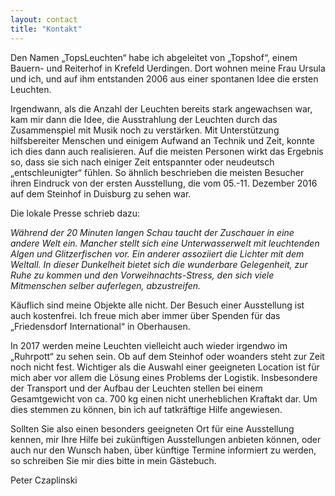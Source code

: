 ```yaml
---
layout: contact
title: "Kontakt"
---
```


Den Namen „TopsLeuchten“ habe ich abgeleitet von „Topshof“, einem Bauern- und Reiterhof in Krefeld Uerdingen. Dort wohnen meine Frau Ursula und ich, und auf ihm entstanden 2006 aus einer spontanen Idee die ersten Leuchten.

Irgendwann, als die Anzahl der Leuchten bereits stark angewachsen war, kam mir dann die Idee, die Ausstrahlung der Leuchten durch das Zusammenspiel mit Musik noch zu verstärken. Mit Unterstützung hilfsbereiter Menschen und einigem Aufwand an Technik und Zeit, konnte ich dies dann auch realisieren. Auf die meisten Personen wirkt das Ergebnis so, dass sie sich nach einiger Zeit entspannter oder neudeutsch „entschleunigter“ fühlen. So ähnlich beschrieben die meisten Besucher ihren Eindruck von der ersten Ausstellung, die vom 05.-11. Dezember 2016 auf dem Steinhof in Duisburg zu sehen war.

<span style="text-align: center">Die lokale Presse schrieb dazu:</span>

<span style="text-align: center; font-style: italic">Während der 20 Minuten langen Schau taucht der Zuschauer in eine andere Welt ein. Mancher stellt sich eine Unterwasserwelt mit leuchtenden Algen und Glitzerfischen vor. Ein anderer assoziiert die Lichter mit dem Weltall. In dieser Dunkelheit bietet sich die wunderbare Gelegenheit, zur Ruhe zu kommen und den Vorweihnachts-Stress, den sich viele Mitmenschen selber auferlegen, abzustreifen.</span>

Käuflich sind meine Objekte alle nicht. Der Besuch einer Ausstellung ist auch kostenfrei. Ich freue mich aber immer über Spenden für das „Friedensdorf International“ in Oberhausen.

In 2017 werden meine Leuchten vielleicht auch wieder irgendwo im „Ruhrpott“ zu sehen sein. Ob auf dem Steinhof oder woanders steht zur Zeit noch nicht fest. Wichtiger als die Auswahl einer geeigneten Location ist für mich aber vor allem die Lösung eines Problems der Logistik. Insbesondere der Transport und der Aufbau der Leuchten stellen bei einem Gesamtgewicht von ca. 700 kg einen nicht unerheblichen Kraftakt dar. Um dies stemmen zu können, bin ich auf tatkräftige Hilfe angewiesen.

<span style="font-style: bold">Sollten Sie also einen besonders geeigneten Ort für eine Ausstellung kennen, mir Ihre Hilfe bei zukünftigen Ausstellungen anbieten können, oder auch nur den Wunsch haben, über künftige Termine informiert zu werden, so schreiben Sie mir dies bitte in mein Gästebuch.</span>


Peter Czaplinski
